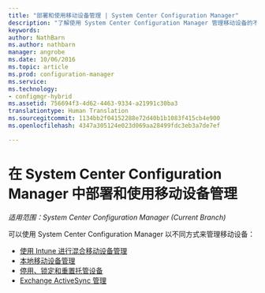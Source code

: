 ```yaml
---
title: "部署和使用移动设备管理 | System Center Configuration Manager"
description: "了解使用 System Center Configuration Manager 管理移动设备的不同方式。"
keywords: 
author: NathBarn
ms.author: nathbarn
manager: angrobe
ms.date: 10/06/2016
ms.topic: article
ms.prod: configuration-manager
ms.service: 
ms.technology:
- configmgr-hybrid
ms.assetid: 756694f3-4d62-4463-9334-a21991c30ba3
translationtype: Human Translation
ms.sourcegitcommit: 1134bb2f04152288e72d40b1b1083f415cb4e900
ms.openlocfilehash: 4347a305124e023d069aa28499fdc3eb3a7de7ef

---
```


# <a name="deploy-and-use-mobile-device-management-in-configuration-manager"></a>在 System Center Configuration Manager 中部署和使用移动设备管理

*适用范围：System Center Configuration Manager (Current Branch)*


可以使用 System Center Configuration Manager 以不同方式来管理移动设备：
- [使用 Intune 进行混合移动设备管理](setup-hybrid-mdm.md)
- [本地移动设备管理](enroll-devices-on-premises-mdm.md)
- [停用、锁定和重置托管设备](wipe-lock-reset-devices.md)
- [Exchange ActiveSync 管理](manage-mobile-devices-with-exchange-activesync.md)



<!--HONumber=Nov16_HO1-->


